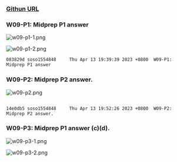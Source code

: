 ### [Githun URL](https://github.com/soso1554848/1112-1N-js-demo-211410831.git)

### W09-P1: Midprep P1 answer

![w09-p1-1.png](https://mfwasdjpuvjgzkkjlnrx.supabase.co/storage/v1/object/sign/demo-31/w09/w09-p1-1.png?token=eyJhbGciOiJIUzI1NiIsInR5cCI6IkpXVCJ9.eyJ1cmwiOiJkZW1vLTMxL3cwOS93MDktcDEtMS5wbmciLCJpYXQiOjE2ODEzODU4OTgsImV4cCI6MTcxMjkyMTg5OH0.CMgCxkSglfsxzS6evQoIwDRD8CZpjxq7cRNF9YUmBVY&t=2023-04-13T11%3A38%3A18.759Z)

![w09-p1-2.png](https://mfwasdjpuvjgzkkjlnrx.supabase.co/storage/v1/object/sign/demo-31/w09/w09-p1-2.png?token=eyJhbGciOiJIUzI1NiIsInR5cCI6IkpXVCJ9.eyJ1cmwiOiJkZW1vLTMxL3cwOS93MDktcDEtMi5wbmciLCJpYXQiOjE2ODEzODU4NzcsImV4cCI6MTcxMjkyMTg3N30.cIeBMlSZMb6RRRdXpcxAWVIsEmtKi40c7WKF7iCyWJU&t=2023-04-13T11%3A37%3A58.016Z)

```
083829d soso1554848     Thu Apr 13 19:39:39 2023 +0800  W09-P1: Midprep P1 answer

```

### W09-P2: Midprep P2 answer.

![w09-p2.png](https://mfwasdjpuvjgzkkjlnrx.supabase.co/storage/v1/object/sign/demo-31/w09/w09-p2.png?token=eyJhbGciOiJIUzI1NiIsInR5cCI6IkpXVCJ9.eyJ1cmwiOiJkZW1vLTMxL3cwOS93MDktcDIucG5nIiwiaWF0IjoxNjgxMzg2NjAzLCJleHAiOjE3MTI5MjI2MDN9.CEoAx6dbpOTYMU36NkOx5TkUw9uDMcbBujxDdegi9Fo&t=2023-04-13T11%3A50%3A04.186Z)

```

14e0db5 soso1554848     Thu Apr 13 19:52:26 2023 +0800  W09-P2: Midprep P2 answer.

```

### W09-P3: Midprep P1 answer (c)(d).

![w09-p3-1.png](https://mfwasdjpuvjgzkkjlnrx.supabase.co/storage/v1/object/sign/demo-31/w09/w09-p3-1.png?token=eyJhbGciOiJIUzI1NiIsInR5cCI6IkpXVCJ9.eyJ1cmwiOiJkZW1vLTMxL3cwOS93MDktcDMtMS5wbmciLCJpYXQiOjE2ODEzODgyMTcsImV4cCI6MTcxMjkyNDIxN30.Jv83qlf15cQTq9tklWg2b-6JsVTvYk1cB907GGu1G5k&t=2023-04-13T12%3A16%3A57.840Z)

![w09-p3-2.png](https://mfwasdjpuvjgzkkjlnrx.supabase.co/storage/v1/object/sign/demo-31/w09/w09-p3-2.png?token=eyJhbGciOiJIUzI1NiIsInR5cCI6IkpXVCJ9.eyJ1cmwiOiJkZW1vLTMxL3cwOS93MDktcDMtMi5wbmciLCJpYXQiOjE2ODEzODgyMjksImV4cCI6MTcxMjkyNDIyOX0.Ehxu8SwDNEc8-nZ7H_cwW-6A5dX9sRAdNZHOa7cfSCw&t=2023-04-13T12%3A17%3A09.525Z)

```



```
